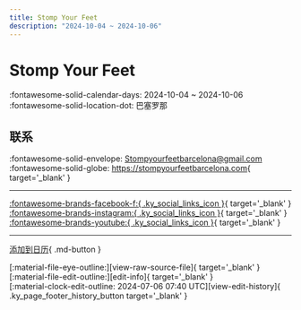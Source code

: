 ```yaml
---
title: Stomp Your Feet
description: "2024-10-04 ~ 2024-10-06"
---
```


# Stomp Your Feet 

:fontawesome-solid-calendar-days: 2024-10-04 ~ 2024-10-06  
:fontawesome-solid-location-dot: 巴塞罗那  

## 联系

:fontawesome-solid-envelope: <Stompyourfeetbarcelona@gmail.com>  
:fontawesome-solid-globe: <https://stompyourfeetbarcelona.com>{ target='_blank' }  

---

 [:fontawesome-brands-facebook-f:{ .ky_social_links_icon }](https://www.facebook.com/StompYourFeetBarcelona){ target='_blank' } [:fontawesome-brands-instagram:{ .ky_social_links_icon }](https://instagram.com/stompyourfeetbarcelona){ target='_blank' } [:fontawesome-brands-youtube:{ .ky_social_links_icon }](https://youtube.com/@stompyourfeetbarcelona8477){ target='_blank' }

---

[添加到日历](https://swing.news/ics/zh-Hans/2024/es_ES/stomp-your-feet-2024.ics){ .md-button }

<div class="ky_page_footer" markdown>
<div class="ky_page_footer_trailing" markdown="span">
[:material-file-eye-outline:][view-raw-source-file]{ target='_blank' }
[:material-file-edit-outline:][edit-info]{ target='_blank' }
</div>
<div class="ky_page_footer_leading" markdown="span">
[:material-clock-edit-outline: 2024-07-06 07:40 UTC][view-edit-history]{ .ky_page_footer_history_button target='_blank' }
</div>
</div>

[view-raw-source-file]: https://github.com/swingdance/events/blob/main/2024/es_ES/stomp-your-feet-2024.json "查看原始源文件"
[edit-info]: https://github.com/swingdance/events/issues/new?assignees=&labels=update+event&projects=&template=03-update_entity.yml&title=%5B2024%2Fes_ES%5D%20Stomp%20Your%20Feet&region=es_ES&year=2024&id=stomp-your-feet-2024&name=Stomp%20Your%20Feet&org_id= "编辑信息"

[view-edit-history]: https://github.com/swingdance/events/commits/main/2024/es_ES/stomp-your-feet-2024.json "查看编辑历史"
